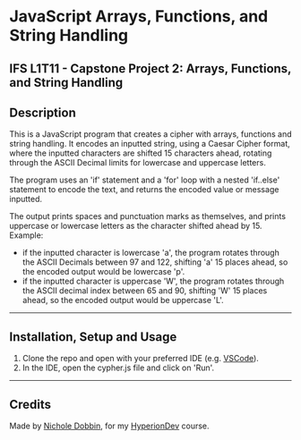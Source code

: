 # **JavaScript Arrays, Functions, and String Handling**

## **IFS L1T11 - Capstone Project 2: Arrays, Functions, and String Handling**

## **Description**
This is a JavaScript program that creates a cipher with arrays, functions and string handling.
It encodes an inputted string, using a Caesar Cipher format, where the inputted characters are 
shifted 15 characters ahead, rotating through the ASCII Decimal limits for lowercase and uppercase letters.

The program uses an 'if' statement and a 'for' loop with a nested 'if..else' statement to encode the text, 
and returns the encoded value or message inputted.

The output prints spaces and punctuation marks as themselves, and prints uppercase or lowercase letters as the character 
shifted ahead by 15. Example: 
  * if the inputted character is lowercase 'a', the program rotates through the ASCII Decimals between 97 and 122, 
    shifting 'a' 15 places ahead, so the encoded output would be lowercase 'p'.
  * if the inputted character is uppercase 'W', the program rotates through the ASCII decimal index between 65 and 90, 
    shifting 'W' 15 places ahead, so the encoded output would be uppercase 'L'.

<hr>

## **Installation, Setup and Usage**
1. Clone the repo and open with your preferred IDE (e.g. [VSCode](https://code.visualstudio.com/docs/setup/setup-overview)).
2. In the IDE, open the cypher.js file and click on 'Run'.

<hr>

## **Credits**
Made by [Nichole Dobbin](https://github.com/nicholedobbin), for my [HyperionDev](https://www.hyperiondev.com/) course.

